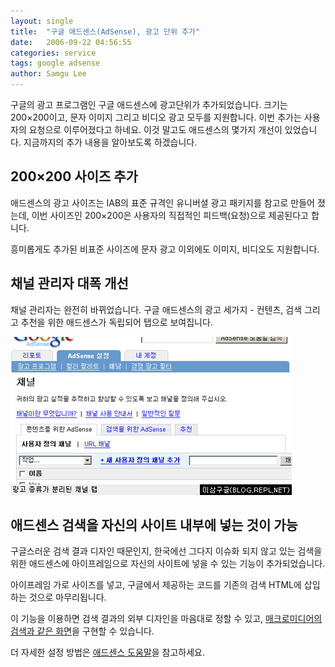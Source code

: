```yaml
---
layout: single
title:  "구글 애드센스(AdSense), 광고 단위 추가"
date:   2006-09-22 04:56:55
categories: service
tags: google adsense
author: Samgu Lee
---
```

구글의 광고 프로그램인 구글 애드센스에 광고단위가 추가되었습니다. 크기는 200&#215;200이고, 문자 이미지 그리고 비디오 광고 모두를 지원합니다. 이번 추가는 사용자의 요청으로 이루어졌다고 하네요. 이것 말고도 애드센스의 몇가지 개선이 있었습니다. 지금까지의 추가 내용을 알아보도록 하겠습니다.

## 200&#215;200 사이즈 추가

애드센스의 광고 사이즈는 IAB의 표준 규격인 유니버셜 광고 패키지를 참고로 만들어 졌는데, 이번 사이즈인 200&#215;200은 사용자의 직접적인 피드백(요청)으로 제공된다고 합니다.

흥미롭게도 추가된 비표준 사이즈에 문자 광고 이외에도 이미지, 비디오도 지원합니다.

## 채널 관리자 대폭 개선

채널 관리자는 완전히 바뀌었습니다. 구글 애드센스의 광고 세가지 - 컨텐츠, 검색 그리고 추천을 위한 애드센스가 독립되어 탭으로 보여집니다.

![구글 애드센스의 채널 탭](/assets/channel_tab.jpg)

## 애드센스 검색을 자신의 사이트 내부에 넣는 것이 가능

구글스러운 검색 결과 디자인 때문인지, 한국에선 그다지 이슈화 되지 않고 있는 검색을 위한 애드센스에 아이프레임으로 자신의 사이트에 넣을 수 있는 기능이 추가되었습니다.

아이프레임 가로 사이즈를 넣고, 구글에서 제공하는 코드를 기존의 검색 HTML에 삽입하는 것으로 마무리됩니다.

이 기능을 이용하면 검색 결과의 외부 디자인을 마음대로 정할 수 있고, [매크로미디어의 검색과 같은 화면](http://www.adobe.com/cfusion/search/index.cfm?loc=en_us&term=google&action=Search)을 구현할 수 있습니다.

더 자세한 설정 방법은 [애드센스 도움말](https://www.google.com/support/adsense/bin/answer.py?answer=43862)을 참고하세요.
